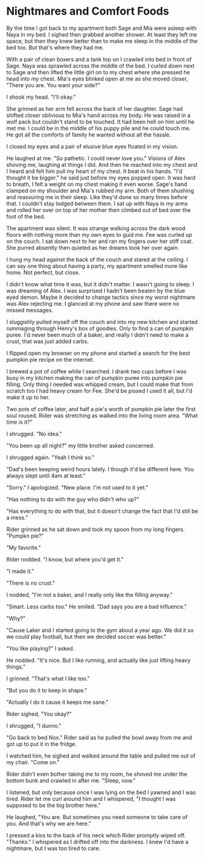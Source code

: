 #  Nightmares and Comfort Foods

By the time I got back to my apartment both Sage and Mia were asleep with Naya
in my bed. I sighed then grabbed another shower. At least they left me space,
but then they knew better than to make me sleep in the middle of the bed too.
But that's where they had me.

With a pair of clean boxers and a tank top on I crawled into bed in front of
Sage. Naya was sprawled across the middle of the bed. I curled down next to Sage
and then lifted the little girl on to my chest where she pressed he head into my
chest. Mia's eyes blinked open at me as she moved closer, "There you are. You
want your side?"

I shook my head. "I'll okay."

She grinned as her arm fell across the back of her daughter. Sage had shifted
closer oblivious to Mia's hand across my body. He was raised in a wolf pack but
couldn't stand to be touched. It had been hell on him until he met me. I could
be in the middle of his puppy pile and he could touch me. He got all the
comforts of family he wanted without all the hassle.

I closed my eyes and a pair of elusive blue eyes floated in my vision.

He laughed at me. "So pathetic. I could never love you." Visions of Alex shoving
me, laughing at things I did. And then he reached into my chest and I heard and
felt him pull my heart of my chest. It beat in his hands. "I'd thought it be
bigger." he said just before my eyes popped open. It was hard to breath, I felt
a weight on my chest making it even worse. Sage's hand clamped on my shoulder
and Mia's rubbed my arm. Both of them shushing and reassuring me in their sleep.
Like they'd done so many times before that. I couldn't stay lodged between them.
I sat up with Naya in my arms and rolled her over on top of her mother then
climbed out of bed over the foot of the bed.

The apartment was silent. It was strange walking across the dark wood floors
with nothing more than my own eyes to guid me. Fee was curled up on the couch. I
sat down next to her and ran my fingers over her stiff coat. She purred absently
then quieted as her dreams took her over again.

I hung my head against the back of the couch and stared at the ceiling. I can
say one thing about having a party, my apartment smelled more like home. Not
perfect, but close.

I didn't know what time it was, but it didn't matter. I wasn't going to sleep. I
was dreaming of Alex. I was surprised I hadn't been beaten by the blue eyed
demon. Maybe it decided to change tactics since my worst nightmare was Alex
rejecting me. I glanced at my phone and saw there were no missed messages.

I sluggishly pulled myself off the couch and into my new kitchen and started
rummaging through Henry's box of goodies. Only to find a can of pumpkin puree.
I'd never been much of a baker, and really I didn't need to make a crust, that
was just added carbs.

I flipped open my browser on my phone and started a search for the best pumpkin
pie recipe on the internet.

I brewed a pot of coffee while I searched. I drank two cups before I was busy in
my kitchen making the can of pumpkin puree into pumpkin pie filling. Only thing
I needed was whipped cream, but I could make that from scratch too I had heavy
cream for Fee. She'd be pissed I used it all, but I'd make it up to her.

Two pots of coffee later, and half a pie's worth of pumpkin pie later the first
soul roused. Rider was stretching as walked into the living room area. "What
time is it?"

I shrugged. "No idea."

"You been up all night?" my little brother asked concerned.

I shrugged again. "Yeah I think so."

"Dad's been keeping weird hours lately. I though it'd be different here. You
always slept until 4am at least."

"Sorry." I apologized. "New place. I'm not used to it yet."

"Has nothing to do with the guy who didn't who up?"

"Has everything to do with that, but it doesn't change the fact that I'd still
be a mess."

Rider grinned as he sat down and took my spoon from my long fingers. "Pumpkn
pie?"

"My favorite."

Rider nodded. "I know, but where you'd get it."

"I made it."

"There is no crust."

I nodded, "I'm not a baker, and I really only like the filling anyway."

"Smart. Less carbs too." He smiled. "Dad says you are a bad influence."

"Why?"

"Cause Laker and I started going to the gym about a year ago. We did it so we
could play football, but then we decided soccer was better."

"You like playing?" I asked.

He nodded. "It's nice. But I like running, and actually like just lifting heavy
things."

I grinned. "That's what I like too."

"But you do it to keep in shape."

"Actually I do it cause it keeps me sane."

Rider sighed, "You okay?"

I shrugged, "I dunno."

"Go back to bed Nox." Rider said as he pulled the bowl away from me and got up
to put it in the fridge.

I watched him, he sighed and walked around the table and pulled me out of my
chair. "Come on."

Rider didn't even bother taking me to my room, he shoved me under the bottom
bunk and crawled in after me. "Sleep, now."

I listened, but only because once I was lying on the bed I yawned and I was
tired. Rider let me curl around him and I whispered, "I thought I was supposed
to be the big brother here."

He laughed, "You are. But sometimes you need someone to take care of you. And
that's why we are here."

I pressed a kiss to the back of his neck which Rider promptly wiped off.
"Thanks." I whispered as I drifted off into the darkness. I knew I'd have a
nightmare, but I was too tired to care.

